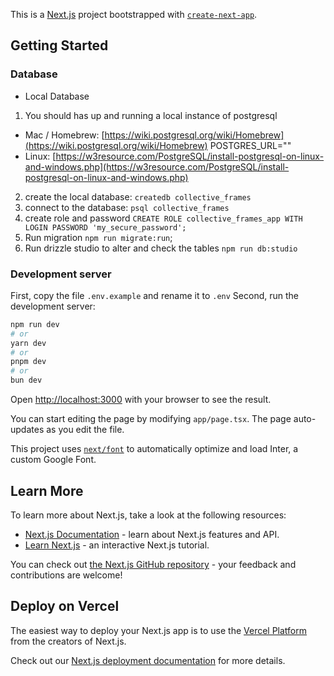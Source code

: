 This is a [Next.js](https://nextjs.org/) project bootstrapped with [`create-next-app`](https://github.com/vercel/next.js/tree/canary/packages/create-next-app).

## Getting Started

### Database
- Local Database
1. You should has up and running a local instance of postgresql 
- Mac / Homebrew: [https://wiki.postgresql.org/wiki/Homebrew](https://wiki.postgresql.org/wiki/Homebrew)
POSTGRES_URL=""
- Linux: [https://w3resource.com/PostgreSQL/install-postgresql-on-linux-and-windows.php](https://w3resource.com/PostgreSQL/install-postgresql-on-linux-and-windows.php)

2. create the local database: `createdb collective_frames`
3. connect to the database: `psql collective_frames`
4. create role and password `CREATE ROLE collective_frames_app WITH LOGIN PASSWORD 'my_secure_password';`
5. Run migration `npm run migrate:run`;
6. Run drizzle studio to alter and check the tables `npm run db:studio`

### Development server
First, copy the file `.env.example` and rename it to `.env` 
Second, run the development server:

```bash
npm run dev
# or
yarn dev
# or
pnpm dev
# or
bun dev
```

Open [http://localhost:3000](http://localhost:3000) with your browser to see the result.

You can start editing the page by modifying `app/page.tsx`. The page auto-updates as you edit the file.

This project uses [`next/font`](https://nextjs.org/docs/basic-features/font-optimization) to automatically optimize and load Inter, a custom Google Font.

## Learn More

To learn more about Next.js, take a look at the following resources:

- [Next.js Documentation](https://nextjs.org/docs) - learn about Next.js features and API.
- [Learn Next.js](https://nextjs.org/learn) - an interactive Next.js tutorial.

You can check out [the Next.js GitHub repository](https://github.com/vercel/next.js/) - your feedback and contributions are welcome!

## Deploy on Vercel

The easiest way to deploy your Next.js app is to use the [Vercel Platform](https://vercel.com/new?utm_medium=default-template&filter=next.js&utm_source=create-next-app&utm_campaign=create-next-app-readme) from the creators of Next.js.

Check out our [Next.js deployment documentation](https://nextjs.org/docs/deployment) for more details.
